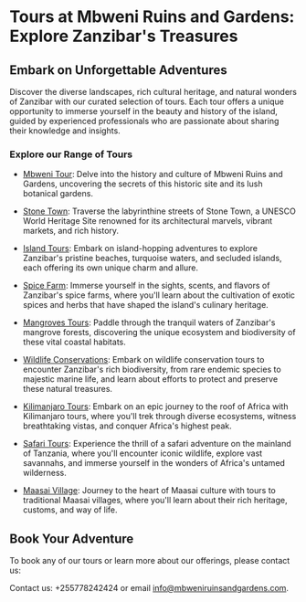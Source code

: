 # Tours at Mbweni Ruins and Gardens: Explore Zanzibar's Treasures

## Embark on Unforgettable Adventures

Discover the diverse landscapes, rich cultural heritage, and natural wonders of Zanzibar with our curated selection of tours. Each tour offers a unique opportunity to immerse yourself in the beauty and history of the island, guided by experienced professionals who are passionate about sharing their knowledge and insights.

### Explore our Range of Tours

- [Mbweni Tour](mbweni/tours/mbweni_tour.md): Delve into the history and culture of Mbweni Ruins and Gardens, uncovering the secrets of this historic site and its lush botanical gardens.

- [Stone Town](mbweni/tours/stone_town.md): Traverse the labyrinthine streets of Stone Town, a UNESCO World Heritage Site renowned for its architectural marvels, vibrant markets, and rich history.

- [Island Tours](mbweni/tours/island_tours.md): Embark on island-hopping adventures to explore Zanzibar's pristine beaches, turquoise waters, and secluded islands, each offering its own unique charm and allure.

- [Spice Farm](mbweni/tours/spice_farm.md): Immerse yourself in the sights, scents, and flavors of Zanzibar's spice farms, where you'll learn about the cultivation of exotic spices and herbs that have shaped the island's culinary heritage.

- [Mangroves Tours](mbweni/tours/mangroves.md): Paddle through the tranquil waters of Zanzibar's mangrove forests, discovering the unique ecosystem and biodiversity of these vital coastal habitats.

- [Wildlife Conservations](mbweni/tours/wildlife.md): Embark on wildlife conservation tours to encounter Zanzibar's rich biodiversity, from rare endemic species to majestic marine life, and learn about efforts to protect and preserve these natural treasures.

- [Kilimanjaro Tours](mbweni/tours/kilimanjaro.md): Embark on an epic journey to the roof of Africa with Kilimanjaro tours, where you'll trek through diverse ecosystems, witness breathtaking vistas, and conquer Africa's highest peak.

- [Safari Tours](mbweni/tours/safari.md): Experience the thrill of a safari adventure on the mainland of Tanzania, where you'll encounter iconic wildlife, explore vast savannahs, and immerse yourself in the wonders of Africa's untamed wilderness.

- [Maasai Village](mbweni/tours/maasai.md): Journey to the heart of Maasai culture with tours to traditional Maasai villages, where you'll learn about their rich heritage, customs, and way of life.

## Book Your Adventure

To book any of our tours or learn more about our offerings, please contact us:

Contact us: +255778242424 or email [info@mbweniruinsandgardens.com](mailto:info@mbweniruinsandgardens.com).
